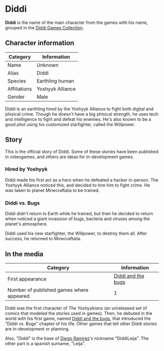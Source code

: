 # Diddi

**Diddi** is the name of the main character from the games with his name, grouped in the
[Diddi Games Collection](https://itch.io/c/1927005/diddi-games-collection).

## Character information

| Category | Information |
|---|---|
| Name | Unknown |
| Alias | Diddi |
| Species | Earthling human |
| Affiliations | Yoshyyk Alliance |
| Gender | Male |

Diddi is an earthling hired by the Yoshyyk Alliance to fight both digital and phisical crime.
Though he doesn't have a big phisical strength, he uses tech and intelligence to fight and
defeat his enemies. He's also known to be a good pilot using his customized starfighter, called
the Willpower.

## Story

This is the official story of Diddi. Some of these stories have been published in videogames, and others
are ideas for in-development games.

### Hired by Yoshyyk

Diddi made his first act as a hero when he defeated a hacker in-person. The Yoshyyk Alliance noticed
this, and decided to hire him to fight crime. He was taken to planet Minecraftalia to be trained.

### Diddi vs. Bugs

Diddi didn't return to Earth while he trained, but then he decided to return when noticed a giant invassion
of bugs, bacteria and viruses among the planet's atmosphere.

Diddi used his new starfighter, the Willpower, to destroy them all. After success, he returned to Minecraftalia.

## In the media

| Category | Information |
|---|---|
| First appearance | [Diddi and the bugs](https://diddileija.itch.io/diddi-and-the-bugs) |
| Number of published games where appeared | 1 |

Diddi was the first character of _The Yoshyykians_ (an unreleased set of comics that modeled the stories used in games). Then,
he debuted in the world with his first game, named [Diddi and the bugs](https://diddileija.itch.io/diddi-and-the-bugs), that
introduced the "Diddi vs. Bugs" chapter of his life. Other games that tell other Diddi stories are in-development or planning.

Also, "Diddi" is the base of [Diego Ramirez](https://diddileija.github.io)'s nickname "DiddiLeija". The other part is a spanish
surname, "Leija".
